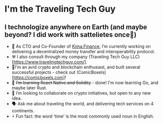 # I'm the Traveling Tech Guy
## I technologize anywhere on Earth (and maybe beyond? I did work with sattelietes once🙂)

- 🔭 As CTO and Co-Founder of [Kima.Finance](https://kima.finance "Kima.finance homepage"), I’m currently working on delivering a decentralized money transfer and interoperability protocol.
- ⚒️ I also consult through my company (Traveling Tech Guy LLC)[https://www.travelingtechguy.com/].
- 💬I'm an avid crypto and blockchain enthusiast, and built several successful projects - check out (ComicBoxels)[https://comicboxels.com]!
- 🌱 ~~I’m learning React Native and Solidity~~ - done! I'm now learning Go, and maybe later Rust.
- 👯 I’m looking to collaborate on crypto initiatives, but open to any new idea.
- 🗣️ Ask me about traveling the world, and delivering tech services on 4 continents.
- ⚡ Fun fact: the word ‘time’ is the most commonly used noun in English.
